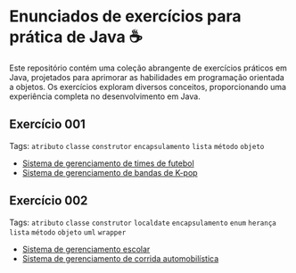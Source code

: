# Enunciados de exercícios para prática de Java ☕

Este repositório contém uma coleção abrangente de exercícios práticos em Java, projetados para aprimorar as habilidades em programação orientada a objetos. Os exercícios exploram diversos conceitos, proporcionando uma experiência completa no desenvolvimento em Java.

## Exercício 001

Tags: `atributo` `classe` `construtor` `encapsulamento` `lista` `método` `objeto`

- [Sistema de gerenciamento de times de futebol](./exercicio-001/versao-001/README.md)
- [Sistema de gerenciamento de bandas de K-pop](./exercicio-001/versao-002/README.md)

## Exercício 002

Tags: `atributo` `classe` `construtor` `localdate` `encapsulamento` `enum` `herança` `lista` `método` `objeto` `uml` `wrapper`

- [Sistema de gerenciamento escolar](./exercicio-002/versao-001/README.md)
- [Sistema de gerenciamento de corrida automobilística](./exercicio-002/versao-002/README.md)
